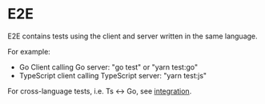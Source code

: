 # E2E

E2E contains tests using the client and server written in the same language.

For example:

 - Go Client calling Go server: "go test" or "yarn test:go"
 - TypeScript client calling TypeScript server: "yarn test:js"

For cross-language tests, i.e. Ts <-> Go, see [integration](../integration).
